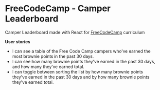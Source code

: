 # FreeCodeCamp - Camper Leaderboard

Camper Leaderboard made with React for <a href='https://www.freecodecamp.com'>FreeCodeCamp</a> curriculum

<strong>User stories</strong>

<ul>
  <li> I can see a table of the Free Code Camp campers who've earned the most brownie points in the past 30 days.
  <li> I can see how many brownie points they've earned in the past 30 days, and how many they've earned total.
  <li> I can toggle between sorting the list by how many brownie points they've earned in the past 30 days and by how many brownie points they've earned total.
</ul>

